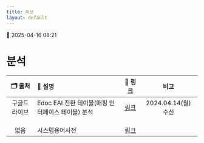 ```yaml
---
title: 허브
layout: default
---
```

📅 2025-04-16 08:21
# 분석

| 🗂️ 출처 | 📄  설명                           |           📄  링크           |        비고        |
| :----: | :------------------------------- | :------------------------: | :--------------: |
| 구글드라이브 | Edoc EAI 전환 테이블(매핑 인터페이스 테이블) 분석 | [링크](./Edoc_EAI_전환_테이블_설계) | 2024.04.14(월) 수신 |
|        |                                  |                            |                  |
|        |                                  |                            |                  |
|        |                                  |                            |                  |
|   없음   | 시스템용어사전                          |    [링크](./참고_시스템_용어사전)     |                  |

